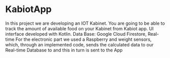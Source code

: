 # KabiotApp
In this project we are developing an IOT Kabinet. You are going to be able to track the amount of available food on your Kabinet from Kabiot app.
UI interface developed with Kotlin.
Data Base: Google Cloud Firestore, Real-time 
For the electronic part we used a Raspberry and weight sensors, which, through an implemented code, sends the calculated data to our Real-time Database to and this in turn is sent to the App
